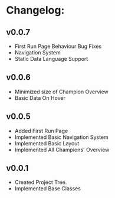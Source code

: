 # Changelog:

## v0.0.7
* First Run Page Behaviour Bug Fixes
* Navigation System
* Static Data Language Support

## v0.0.6
* Minimized size of Champion Overview
* Basic Data On Hover

## v0.0.5
* Added First Run Page
* Implemented Basic Navigation System
* Implemented Basic Layout
* Implemented All Champions' Overview

## v0.0.1
* Created Project Tree.
* Implemented Base Classes
